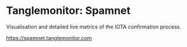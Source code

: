 # Tanglemonitor: Spamnet
Visualisation and detailed live metrics of the IOTA confirmation process.

https://spamnet.tanglemonitor.com
